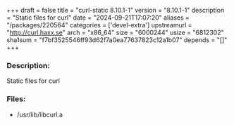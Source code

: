 +++
draft = false
title = "curl-static 8.10.1-1"
version = "8.10.1-1"
description = "Static files for curl"
date = "2024-09-21T17:07:20"
aliases = "/packages/220564"
categories = ['devel-extra']
upstreamurl = "http://curl.haxx.se"
arch = "x86_64"
size = "6000244"
usize = "6812302"
sha1sum = "f7bf3525546ff93d62f7a0ea77637823c12a1b07"
depends = "[]"
+++
### Description: 
Static files for curl

### Files: 
* /usr/lib/libcurl.a
